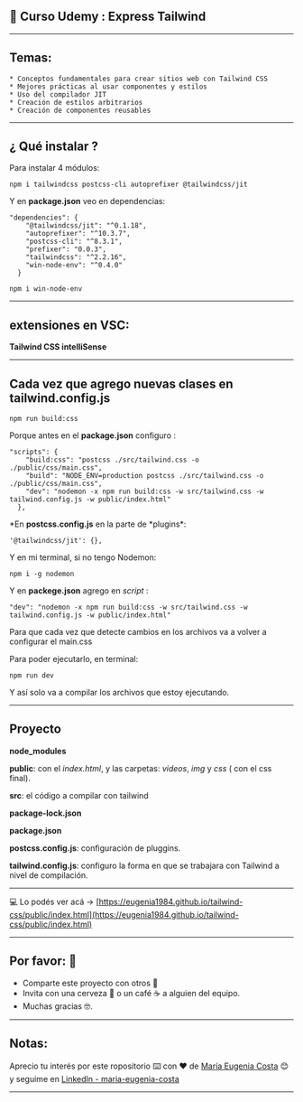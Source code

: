 ## 📖 Curso Udemy : Express Tailwind

---

## Temas:

    * Conceptos fundamentales para crear sitios web con Tailwind CSS
    * Mejores prácticas al usar componentes y estilos
    * Uso del compilador JIT
    * Creación de estilos arbitrarios
    * Creación de componentes reusables

---

## ¿ Qué instalar ?

Para instalar 4 módulos:

```
npm i tailwindcss postcss-cli autoprefixer @tailwindcss/jit
```

Y en **package.json** veo en dependencias:

```
"dependencies": {
    "@tailwindcss/jit": "^0.1.18",
    "autoprefixer": "^10.3.7",
    "postcss-cli": "^8.3.1",
    "prefixer": "0.0.3",
    "tailwindcss": "^2.2.16",
    "win-node-env": "^0.4.0"
  }
```

```
npm i win-node-env
```

---

## extensiones en VSC:

**Tailwind CSS intelliSense**

---

## Cada vez que agrego nuevas clases en tailwind.config.js

```
npm run build:css
```

Porque antes en el **package.json** configuro :

```
"scripts": {
    "build:css": "postcss ./src/tailwind.css -o ./public/css/main.css",
    "build": "NODE_ENV=production postcss ./src/tailwind.css -o ./public/css/main.css",
    "dev": "nodemon -x npm run build:css -w src/tailwind.css -w tailwind.config.js -w public/index.html"
  },
```

*En **postcss.config.js** en la parte de *plugins\*:

```
'@tailwindcss/jit': {},
```

Y en mi terminal, si no tengo Nodemon:

```
npm i -g nodemon
```

Y en **packege.json** agrego en _script_ :

```
"dev": "nodemon -x npm run build:css -w src/tailwind.css -w tailwind.config.js -w public/index.html"
```

Para que cada vez que detecte cambios en los archivos va a volver a configurar el main.css

Para poder ejecutarlo, en terminal:

```
npm run dev
```

Y así solo va a compilar los archivos que estoy ejecutando.

---

## Proyecto

**node_modules**

**public**: con el _index.html_, y las carpetas: _videos_, _img_ y _css_ ( con el css final).

**src**: el código a compilar con tailwind

**package-lock.json**

**package.json**

**postcss.config.js**: configuración de pluggins.

**tailwind.config.js**: configuro la forma en que se trabajara con Tailwind a nivel de compilación.

---

:computer: Lo podés ver acá -> [https://eugenia1984.github.io/tailwind-css/public/index.html](https://eugenia1984.github.io/tailwind-css/public/index.html)

---

## Por favor: 🎁

* Comparte este proyecto con otros 📢
* Invita con una cerveza 🍺 o un café ☕ a alguien del equipo. 
* Muchas gracias 🤓.

---

## Notas:

Aprecio tu interés por este ropositorio ⌨️ con ❤️ de [María Eugenia Costa](https://github.com/eugenia1984) 😊 y seguime en [LinkedIn - maria-eugenia-costa](https://www.linkedin.com/in/maria-eugenia-costa/)

---
